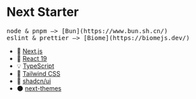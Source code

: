 # Next Starter

<pre>
node & pnpm —> [Bun](https://www.bun.sh.cn/)
eslint & prettier —> [Biome](https://biomejs.dev/)
</pre>


- 🔌 [Next.js](https://nextjs.org)
- 🎰 [React 19](https://react.dev)
- 💡 [TypeScript](https://typescriptlang.org)
- 🎨 [Tailwind CSS](https://tailwindcss.com)
- 🎨 [shadcn/ui](https://ui.shadcn.com)
- 🌑 [next-themes](https://github.com/pacocoursey/next-themes)


